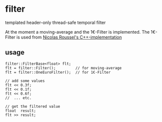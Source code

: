 # filter
templated header-only thread-safe temporal filter

At the moment a moving-average and the 1€-Filter is implemented.
The 1€-Filter is used from [Nicolas Roussel's C++-implementation](http://www.lifl.fr/~casiez/1euro/OneEuroFilter.cc)  

## usage
```
filter::FilterBase<float> flt;
flt = filter::Filter();         // for moving-average
flt = filter::OneEuroFilter();  // for 1€-Filter

// add some values
flt << 0.3f;
flt << 0.1f;
flt << 0.6f;
//  ... etc. 

// get the filtered value
float  result;
flt >> result;
```

